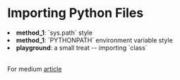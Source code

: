 # Importing Python Files
<li><b>method_1</b>: `sys.path` style</li>
<li><b>method_1</b>: `PYTHONPATH` environment variable style</li>
<li><b>playground</b>: a small treat -- importing `class` </li>
<br/>

For medium [article](https://medium.com/@dichharai/importing-files-in-python-repository-28ab49fade37)
